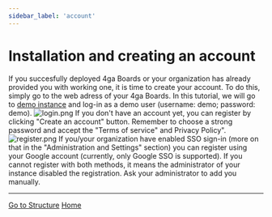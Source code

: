 ```yaml
---
sidebar_label: 'account'
---
```


# Installation and creating an account

If you succesfully deployed 4ga Boards or your organization has already provided you with working one, it is time to create your account. To do this, simply go to the web adress of your 4ga Boards.
In this tutorial, we will go to [demo instance](https://demo.4gaboards.com/) and log-in as a demo user (username: demo; password: demo). 
![login.png](../login_en.png)
If you don't have an account yet, you can register by clicking "Create an account" button. Remember to choose a strong password and accept the "Terms of service" and Privacy Policy".
![register.png](../register_en.png) 
If you/your organization have enabled SSO sign-in (more on that in the "Administration and Settings" section) you can register using your Google account (currently, only Google SSO is supported).
If you cannot register with both methods, it means the administrator of your instance disabled the registration. Ask your administrator to add you manually.


---

[Go to Structure](/structure)
[Home](/home)